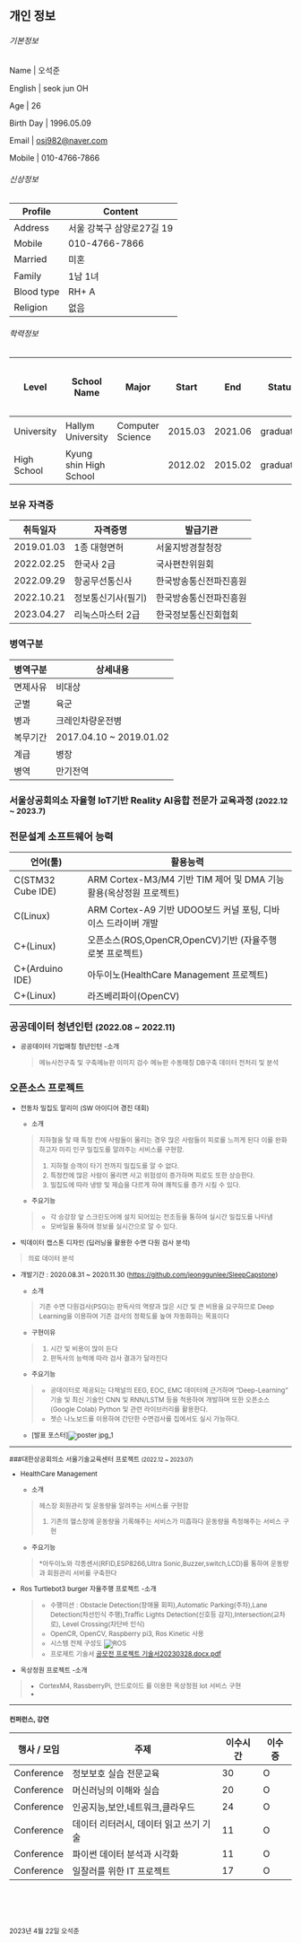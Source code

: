 ## 개인 정보

###### 기본정보  



Name       | 오석준 

English | seok jun OH

Age        | 26

Birth Day  | 1996.05.09

Email      | osj982@naver.com

Mobile     | 010-4766-7866




###### 신상정보

Profile    | Content
-----------|--------------------------------------
Address    | 서울 강북구 삼양로27길 19
Mobile     | 010-4766-7866
Married    | 미혼
Family     | 1남 1녀
Blood type | RH+ A
Religion   | 없음
  
###### 학력정보

Level       | School Name    | Major            | Start   | End     | Status    | 최종학력
------------|----------------|------------------|---------|---------|-----------|--------
University  | Hallym University  | Computer Science | 2015.03 | 2021.06 | graduated | 최종
High School | Kyung shin High School |                  | 2012.02 | 2015.02 | graduated |

### 보유 자격증

취득일자    | 자격증명   | 발급기관 
----------- |-----------|---------------------------
2019.01.03    | 1종 대형면허      | 서울지방경찰청장
2022.02.25    | 한국사 2급        | 국사편찬위원회            
2022.09.29    | 항공무선통신사     | 한국방송통신전파진흥원
2022.10.21    | 정보통신기사(필기) | 한국방송통신전파진흥원
2023.04.27    | 리눅스마스터 2급   | 한국정보통신진회협회




### 병역구분
병역구분   | 상세내용
-----------|--------------------------------------
면제사유    | 비대상
군별        | 육군
병과        | 크레인차량운전병   
복무기간    | 2017.04.10 ~ 2019.01.02
계급        | 병장
병역        | 만기전역


### 서울상공회의소 자율형 IoT기반 Reality AI융합 전문가 교육과정 <small>(2022.12 ~ 2023.7)
전문설계 소프트웨어 능력
----------------------------------------------------------
언어(툴)             |     활용능력
--------------------|-----------------------------------------------------------  
C(STM32 Cube IDE)   |  ARM Cortex-M3/M4 기반 TIM 제어 및 DMA 기능 활용(옥상정원 프로젝트)
C(Linux)            |  ARM Cortex-A9 기반 UDOO보드 커널 포팅, 디바이스 드라이버 개발
C+(Linux)           |  오픈소스(ROS,OpenCR,OpenCV)기반 (자율주행 로봇 프로젝트)
C+(Arduino IDE)     |  아두이노(HealthCare Management 프로젝트) 
C+(Linux)           |  라즈베리파이(OpenCV)

## 공공데이터 청년인턴 <small>(2022.08 ~ 2022.11)</small>
* 공공데이터 기업매칭 청년인턴
  -소개
  > 메뉴사전구축 및 구축메뉴판 이미지 검수
  > 메뉴판 수동매칭
  > DB구축
  > 데이터 전처리 및 분석


## 오픈소스 프로젝트
  
  
* 전동차 밀집도 알리미 (SW 아이디어 경진 대회) 
  - 소개  
  > 지하철을 탈 때 특정 칸에 사람들이 몰리는 경우 많은 사람들이 피로를 느끼게 된다 이를 완화하고자 미리 인구 밀집도를 알려주는 서비스를 구현함.    
  > 1. 지하철 승객이 타기 전까지 밀집도를 알 수 없다.   
  > 2. 특정칸에 많은 사람이 몰리면 사고 위험성이 증가하며 피로도 또한 상승한다.   
  > 3. 밀집도에 따라 냉방 및 제습을 다르게 하여 쾌적도를 증가 시킬 수 있다.  
  
  - 주요기능  
  > * 각 승강장 앞 스크린도어에 설치 되어있는 전조등을 통하여 실시간 밀집도를 나타냄
  > * 모바일을 통하여 정보를 실시간으로 알 수 있다.


* 빅데이터 캡스톤 디자인 (딥러닝을 활용한 수면 다원 검사 분석)
> 의료 데이터 분석
- 개발기간 : 2020.08.31 ~ 2020.11.30
  (https://github.com/jeonggunlee/SleepCapstone)
  - 소개  
  > 기존 수면 다원검사(PSG)는 판독사의 역량과 많은 시간 및 큰 비용을 요구하므로 Deep Learning을 이용하여 기존 검사의 정확도를 높여 자동화하는 목표이다
  - 구현이유
  > 1. 시간 및 비용이 많이 든다   
  > 2. 판독사의 능력에 따라 검사 결과가 달라진다

  
  - 주요기능  
  > * 공데이터로 제공되는 다채널의 EEG, EOC, EMC 데이터에 근거하며 “Deep-Learning” 기술 및 최신 기술인 CNN 및 RNN/LSTM 등을 적용하여 개발하며 또한 오픈소스(Google Colab) Python 및 관련 라이브러리를 활용한다.
  > * 젯슨 나노보드를 이용하여 간단한 수면검사를 집에서도 실시 가능하다.
  - [발표 포스터]![poster jpg_1](https://user-images.githubusercontent.com/54785186/235578351-6fc01dd9-9ab1-414c-b6c9-7ac9f50a0422.jpg)

---------------------------------------------------------------

###대한상공회의소 서울기술교육센터 프로젝트 <small>(2022.12 ~ 2023.07)</small>

* HealthCare Management
  - 소개  
  > 헤스장 회원관리 및 운동량을 알려주는 서비스를 구현함
  > 1. 기존의 헬스장에 운동량을 기록해주는 서비스가 미흡하다 운동량을 측정해주는 서비스 구현
  
  - 주요기능
  > *아두이노와 각종센서(RFID,ESP8266,Ultra Sonic,Buzzer,switch,LCD)를 통하여 운동량과 회원관리 서비를 구축한다 
  
* Ros Turtlebot3 burger 자율주행 프로젝트
  -소개
  > * 수행미션 : Obstacle Detection(장애물 회피),Automatic Parking(주차),Lane Detection(차선인식 주행),Traffic Lights Detection(신호등 감지),Intersection(교차로),
  Level Crossing(차단바 인식)
  > * OpenCR, OpenCV, Raspberry pi3, Ros Kinetic 사용
  > * 시스템 전체 구성도
  ![ROS](https://user-images.githubusercontent.com/54785186/235579361-ae405d1c-6425-4116-ba33-ff7dc8bcb15b.png)
  > * 프로제트 기술서 [공모전 프로젝트 기술서20230328.docx.pdf](https://github.com/seokjun982/markdown/files/11369743/20230328.docx.pdf)
 * 옥상정원 프로젝트
  -소개
  > * CortexM4, RassberryPi, 안드로이드 를 이용한 옥상정원 Iot 서비스 구현
  > *  

 
  

----------------------------------------------------------------------

#### 컨퍼런스, 강연
행사 / 모임      |   주제                             | 이수시간 | 이수증
----------------|--------------|--------|----------------------
Conference      | 정보보호 실습 전문교육               | 30      |    O
Conference      | 머신러닝의 이해와 실습               | 20      |    O
Conference      | 인공지능,보안,네트워크,클라우드       | 24      |    O
Conference      | 데이터 리터러시, 데이터 읽고 쓰기 기술| 11      |    O
Conference      | 파이썬 데이터 분석과 시각화           | 11      |   O
Conference      | 일잘러를 위한 IT 프로젝트             | 17      |   O



<br><br>
---


2023년 4월 22일
오석준

